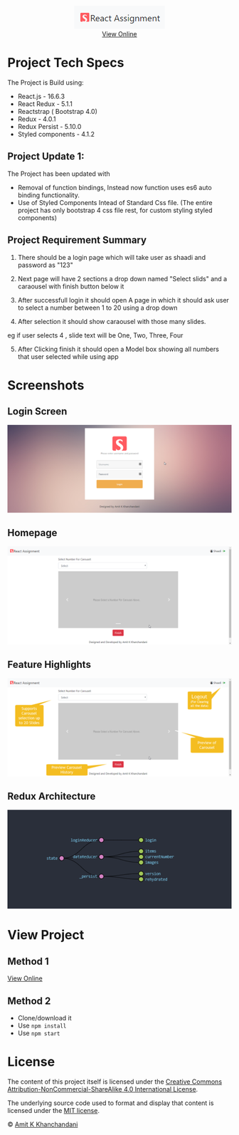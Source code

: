 <p align="center">
    <a href="https://amitkkhanchandani.github.io/React-Assignment-pgs/">
        <img src="https://raw.githubusercontent.com/AmitKKhanchandani/React-Assignment-pgs/master/readme-resources/logo.png">
    </a>
    <br><a href="https://amitkkhanchandani.github.io/React-Assignment-pgs/">View Online</a>
</p>

# Project Tech Specs
The Project is Build using:

- React.js - 16.6.3
- React Redux - 5.1.1
- Reactstrap ( Bootstrap 4.0)
- Redux - 4.0.1
- Redux Persist - 5.10.0
- Styled components - 4.1.2

## Project Update 1:

The Project has been updated with

- Removal of function bindings, Instead now function uses es6 auto binding functionality.
- Use of Styled Components Intead of Standard Css file. (The entire project has only bootstrap 4 css file rest, for custom styling styled components)

## Project Requirement Summary

1) There should be a login page which will take user as shaadi and password as "123"

2) Next page will have 2 sections a drop down named "Select slids" and a caraousel with finish button below it

3) After successfull login it should open A page in which it should ask user to select a number between 1 to 20 using a drop down

4) After selection it should show caraousel with those many slides.

eg if user selects 4 , slide text will be One, Two, Three, Four

5) After Clicking finish it should open a Model box showing all numbers that user selected while using app


# Screenshots

## Login Screen
![Login Screen](https://raw.githubusercontent.com/AmitKKhanchandani/React-Assignment-pgs/master/readme-resources/login%20screen.png)

## Homepage
![Homepage](https://raw.githubusercontent.com/AmitKKhanchandani/React-Assignment-pgs/master/readme-resources/homepage.png)

## Feature Highlights

![Homepage Features Highlights](https://github.com/AmitKKhanchandani/React-Assignment-pgs/blob/master/readme-resources/features%20highlights.png?raw=true)

## Redux Architecture

![Redux Architecture](https://github.com/AmitKKhanchandani/React-Assignment-pgs/blob/master/readme-resources/redux%20state%20management.png?raw=true)

#  View Project

## Method 1

<a href="https://amitkkhanchandani.github.io/React-Assignment-pgs/">View Online</a>

## Method 2
- Clone/download it
- Use ```npm install```
- Use ```npm start```

# License

The content of this project itself is licensed under the [Creative Commons Attribution-NonCommercial-ShareAlike 4.0 International License](https://creativecommons.org/licenses/by-nc-sa/4.0/).

The underlying source code used to format and display that content is licensed under the [MIT license](https://opensource.org/licenses/mit-license.php).

© [Amit K Khanchandani](http://www.amitk.co.in)

